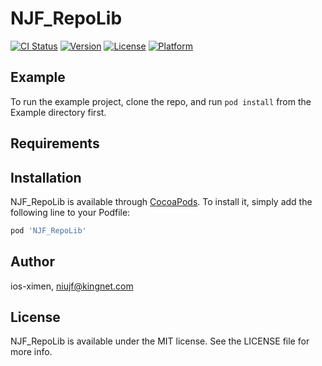 # NJF_RepoLib

[![CI Status](https://img.shields.io/travis/ios-ximen/NJF_RepoLib.svg?style=flat)](https://travis-ci.org/ios-ximen/NJF_RepoLib)
[![Version](https://img.shields.io/cocoapods/v/NJF_RepoLib.svg?style=flat)](https://cocoapods.org/pods/NJF_RepoLib)
[![License](https://img.shields.io/cocoapods/l/NJF_RepoLib.svg?style=flat)](https://cocoapods.org/pods/NJF_RepoLib)
[![Platform](https://img.shields.io/cocoapods/p/NJF_RepoLib.svg?style=flat)](https://cocoapods.org/pods/NJF_RepoLib)

## Example

To run the example project, clone the repo, and run `pod install` from the Example directory first.

## Requirements

## Installation

NJF_RepoLib is available through [CocoaPods](https://cocoapods.org). To install
it, simply add the following line to your Podfile:

```ruby
pod 'NJF_RepoLib'
```

## Author

ios-ximen, niujf@kingnet.com

## License

NJF_RepoLib is available under the MIT license. See the LICENSE file for more info.
